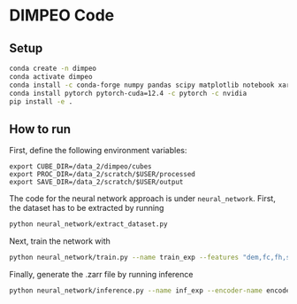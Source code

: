 # DIMPEO Code

## Setup

```bash
conda create -n dimpeo
conda activate dimpeo
conda install -c conda-forge numpy pandas scipy matplotlib notebook xarray h5netcdf tensorboard pyproj h5py dask scikit-learn
conda install pytorch pytorch-cuda=12.4 -c pytorch -c nvidia
pip install -e .
```

## How to run

First, define the following environment variables:
```
export CUBE_DIR=/data_2/dimpeo/cubes
export PROC_DIR=/data_2/scratch/$USER/processed
export SAVE_DIR=/data_2/scratch/$USER/output
```

The code for the neural network approach is under `neural_network`. First, the dataset has to be extracted by running
```bash
python neural_network/extract_dataset.py
```

Next, train the network with
```bash
python neural_network/train.py --name train_exp --features "dem,fc,fh,slope,easting,northing,twi,rugg,curv,press_mean,press_std,temp_mean,temp_std,precip_mean,precip_std"
```

Finally, generate the .zarr file by running inference
```bash
python neural_network/inference.py --name inf_exp --encoder-name encoder_train_exp.pt --features "dem,fc,fh,slope,easting,northing,twi,rugg,curv,press_mean,press_std,temp_mean,temp_std,precip_mean,precip_std"
```